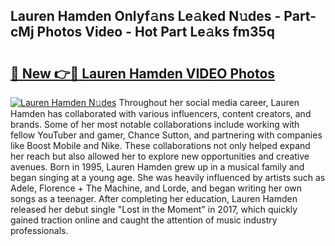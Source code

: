 ## Lauren Hamden Onlyf𝚊ns Le𝚊ked N𝚞des - Part-cMj Photos Video - Hot Part Le𝚊ks fm35q

# <h2><a href="http://ab23782.deff.icu/?id=Lauren+Hamden">🔗 New 👉🔴 Lauren Hamden VIDEO Photos</a></h2>

[![Lauren Hamden N𝚞des](https://i.imgur.com/rIISA9y.gif)](http://ab23782.deff.icu/?id=Lauren+Hamden)
Throughout her social media career, Lauren Hamden has collaborated with various influencers, content creators, and brands. Some of her most notable collaborations include working with fellow YouTuber and gamer, Chance Sutton, and partnering with companies like Boost Mobile and Nike. These collaborations not only helped expand her reach but also allowed her to explore new opportunities and creative avenues. Born in 1995, Lauren Hamden grew up in a musical family and began singing at a young age. She was heavily influenced by artists such as Adele, Florence + The Machine, and Lorde, and began writing her own songs as a teenager. After completing her education, Lauren Hamden released her debut single "Lost in the Moment" in 2017, which quickly gained traction online and caught the attention of music industry professionals.
